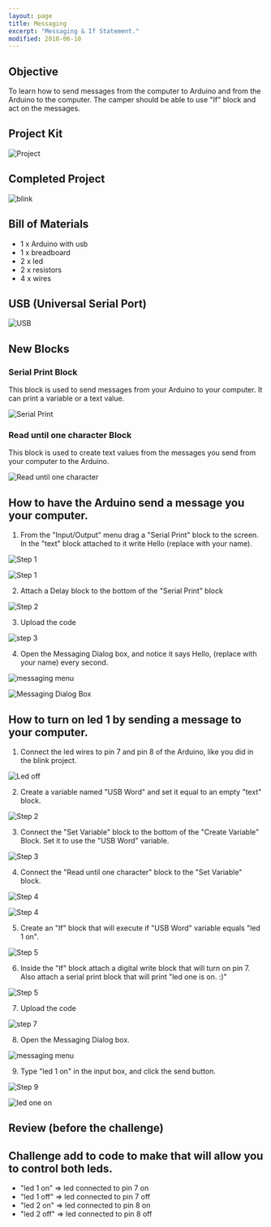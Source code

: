 ```yaml
---
layout: page
title: Messaging
excerpt: "Messaging & If Statement."
modified: 2018-06-10
---
```


## Objective

To learn how to send messages from the computer to Arduino and from the Arduino to the computer.  The camper should be able to use "If" block and act on the messages.

## Project Kit

![Project](/images/summer-camp/day-1/blink/project.jpg)


## Completed Project

![blink](/images/summer-camp/day-1/messaging/complete.jpg)

## Bill of Materials 

- 1 x Arduino with usb
- 1 x breadboard
- 2 x led
- 2 x resistors
- 4 x wires

## USB (Universal Serial Port)

![USB](/images/summer-camp/day-1/messaging/usb.png)


## New Blocks

### Serial Print Block

This block is used to send messages from your Arduino to your computer.  It can print a variable or a text value.

![Serial Print](/images/summer-camp/day-1/messaging/serial-print-block.png)


### Read until one character Block

This block is used to create text values from the messages you send from your computer to the Arduino.

![Read until one character](/images/summer-camp/day-1/messaging/read-until-one-character.png)


## How to have the Arduino send a message you your computer.

1) From the "Input/Output" menu drag a "Serial Print" block to the screen.  In the "text" block attached to it write Hello (replace with your name).

![Step 1](/images/summer-camp/day-1/messaging/step_1a.png)

![Step 1](/images/summer-camp/day-1/messaging/step_1b.png)


2) Attach a Delay block to the bottom of the "Serial Print" block


![Step 2](/images/summer-camp/day-1/messaging/step_2.png)

3) Upload the code

![step 3](/images/upload-1.png)

4) Open the Messaging Dialog box, and notice it says Hello, (replace with your name) every second.

![messaging menu](/images/messaging.png)

![Messaging Dialog Box](/images/summer-camp/day-1/messaging/messaging.png)


## How to turn on led 1 by sending a message to your computer.

1) Connect the led wires to pin 7 and pin 8 of the Arduino, like you did in the blink project.

![Led off](/images/summer-camp/day-1/blink/led-2-arduino_bb.png)

2) Create a variable named "USB Word" and set it equal to an empty "text" block.

![Step 2](/images/summer-camp/day-1/messaging/step_2_computer_to_arduino.png)

3) Connect the "Set Variable" block to the bottom of the "Create Variable" Block.  Set it to use the "USB Word" variable.

![Step 3](/images/summer-camp/day-1/messaging/step_3_computer_to_arduino.png)

4) Connect the "Read until one character" block to the "Set Variable" block.

![Step 4](/images/summer-camp/day-1/messaging/step_4a_computer_to_arduino.png)

![Step 4](/images/summer-camp/day-1/messaging/step_4b_computer_to_arduino.png)

5) Create an "If" block that will execute if "USB Word" variable equals "led 1 on".

![Step 5](/images/summer-camp/day-1/messaging/step_5_computer_to_arduino.png)

6) Inside the "If" block attach a digital write block that will turn on pin 7.  Also attach a serial print block that will print "led one is on. :)"

![Step 5](/images/summer-camp/day-1/messaging/step_6_computer_to_arduino.png)

7) Upload the code

![step 7](/images/upload-1.png)

8) Open the Messaging Dialog box.

![messaging menu](/images/messaging.png)

9) Type "led 1 on" in the input box, and click the send button.

![Step 9](/images/summer-camp/day-1/messaging/step_9a_computer_to_arduino.png)

![led one on](/images/summer-camp/day-1/messaging/complete.jpg)


## Review (before the challenge)

## Challenge add to code to make that will allow you to control both leds.

- "led 1 on" => led connected to pin 7 on
- "led 1 off" => led connected to pin 7 off
- "led 2 on" => led connected to pin 8 on
- "led 2 off" => led connected to pin 8 off

